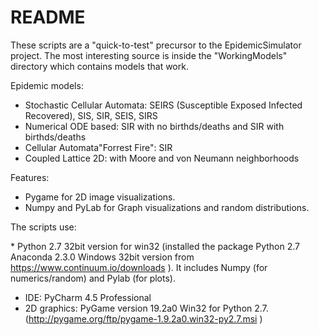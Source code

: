 # README #

These scripts are a "quick-to-test" precursor to the EpidemicSimulator project. The most interesting source is inside the "WorkingModels" directory which contains
models that work.

Epidemic models:

* Stochastic Cellular Automata: SEIRS (Susceptible Exposed Infected Recovered), SIS, SIR, SEIS, SIRS
* Numerical ODE based: SIR with no birthds/deaths and SIR with birthds/deaths
* Cellular Automata"Forrest Fire": SIR
* Coupled Lattice 2D: with Moore and von Neumann neighborhoods

Features:

* Pygame for 2D image visualizations.
* Numpy and PyLab for Graph visualizations and random distributions.

The scripts use:

​* Python 2.7 32bit version for win32 (installed the package Python 2.7 Anaconda 2.3.0  Windows 32bit version from https://www.continuum.io/downloads ).
It includes Numpy (for numerics/random) and Pylab (for plots).
* IDE: PyCharm 4.5 Professional
* 2D graphics: PyGame version 19.2a0 Win32 for Python 2.7. (http://pygame.org/ftp/pygame-1.9.2a0.win32-py2.7.msi )